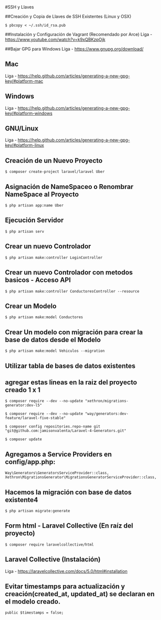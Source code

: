 #SSH y Llaves

##Creación y Copia de Llaves de SSH Existentes (Linux y OSX)

>
~~~
$ pbcopy < ~/.ssh/id_rsa.pub
~~~

##Instalación y Configuración de Vagrant (Recomendado por Arce)
Liga - https://www.youtube.com/watch?v=k9xQBKzpOjk

##Bajar GPG para Windows
Liga - https://www.gnupg.org/download/

## Mac
Liga - https://help.github.com/articles/generating-a-new-gpg-key/#platform-mac

## Windows
Liga - https://help.github.com/articles/generating-a-new-gpg-key/#platform-windows

## GNU/Linux
Liga - https://help.github.com/articles/generating-a-new-gpg-key/#platform-linux

## Creación de un Nuevo Proyecto
>
~~~
$ composer create-project laravel/laravel Uber
~~~

## Asignación de NameSpaceo o Renombrar NameSpace al Proyecto
>
~~~
$ php artisan app:name Uber
~~~

## Ejecución Servidor 
>
~~~
$ php artisan serv
~~~

## Crear un nuevo Controlador
>
~~~
$ php artisan make:controller LoginController
~~~

## Crear un nuevo Controlador con metodos basicos - Acceso API
>
~~~
$ php artisan make:controller ConductoresController --resource
~~~

## Crear un Modelo
>
~~~
$ php artisan make:model Conductores
~~~

## Crear Un modelo con migración para crear la base de datos desde el Modelo
>
~~~
$ php artisan make:model Vehiculos --migration
~~~

## Utilizar tabla de bases de datos existentes
## agregar estas lineas en la raiz del proyecto creado 1 x 1

>
~~~
$ composer require --dev --no-update "xethron/migrations-generator:dev-l5"
~~~

>
~~~
$ composer require --dev --no-update "way/generators:dev-feature/laravel-five-stable"
~~~

>
~~~
$ composer config repositories.repo-name git "git@github.com:jamisonvalenta/Laravel-4-Generators.git"
~~~

>
~~~
$ composer update
~~~

## Agregamos a Service Providers en config/app.php:

>
~~~
Way\Generators\GeneratorsServiceProvider::class,
Xethron\MigrationsGenerator\MigrationsGeneratorServiceProvider::class,
~~~

## Hacemos la migración con base de datos existente4
>
~~~
$ php artisan migrate:generate
~~~

## Form html - Laravel Collective (En raíz del proyecto)
>
~~~
$ composer require laravelcollective/html
~~~


## Laravel Collective (Instalación)
Liga - https://laravelcollective.com/docs/5.0/html#installation

## Evitar timestamps para actualización y creación(created_at, updated_at) se declaran en el modelo creado.

>
~~~
public $timestamps = false;
~~~